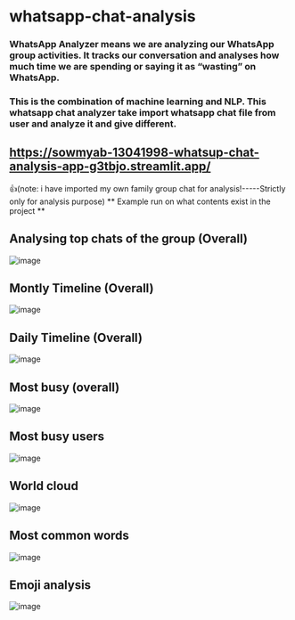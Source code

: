 # whatsapp-chat-analysis
### WhatsApp Analyzer means we are analyzing our WhatsApp group activities. It tracks our conversation and analyses how much time we are spending or saying it as “wasting” on WhatsApp. 


### This is the combination of machine learning and NLP. This whatsapp chat analyzer take import whatsapp chat file from user and analyze it and give different.

## https://sowmyab-13041998-whatsup-chat-analysis-app-g3tbjo.streamlit.app/


:+1:(note: i have imported my own family group chat for analysis!-----Strictly only for analysis purpose)
** Example run on what contents exist in the project **
## Analysing top chats of the group (Overall)
![image](https://user-images.githubusercontent.com/107466533/204298648-3aab756b-1384-41d7-b579-754ad0fa9a73.png)

## Montly Timeline (Overall)
![image](https://user-images.githubusercontent.com/107466533/204298827-580f7895-8220-43c6-9528-358ed73ffffb.png)

## Daily Timeline (Overall)
![image](https://user-images.githubusercontent.com/107466533/204299003-2131fad9-20bd-4f78-ad7b-ac5271390ebc.png)

## Most busy (overall)
![image](https://user-images.githubusercontent.com/107466533/204299282-93e9f383-bc0f-4216-93df-afbbc342788b.png)

## Most busy users
![image](https://user-images.githubusercontent.com/107466533/204301278-72e57ef2-2150-4d06-97fe-9c9805a5db52.png)

## World cloud
![image](https://user-images.githubusercontent.com/107466533/204301395-a27279ea-62db-4773-a0dd-e4c097d6ddde.png)

## Most common words
![image](https://user-images.githubusercontent.com/107466533/204302248-5dfffc30-3e75-46ff-864b-5ca67b190fbe.png)

## Emoji analysis
![image](https://user-images.githubusercontent.com/107466533/204302402-30f66cb9-7615-4260-b935-f18a5d1eb24e.png)




